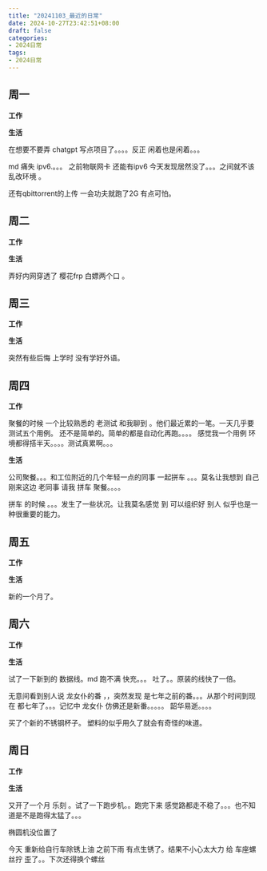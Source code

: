 ```yaml
---
title: "20241103_最近的日常"
date: 2024-10-27T23:42:51+08:00
draft: false
categories:
- 2024日常
tags:
- 2024日常
---
```



## 周一

**工作**



**生活**

在想要不要弄 chatgpt 写点项目了。。。。反正 闲着也是闲着。。。

md 痛失 ipv6.。。。  之前物联网卡 还能有ipv6  今天发现居然没了。。。之间就不该乱改环境 。

还有qbittorrent的上传  一会功夫就跑了2G  有点可怕。 

## 周二

**工作**



**生活**

弄好内网穿透了 樱花frp 白嫖两个口 。

## 周三


**工作**



**生活**

突然有些后悔 上学时 没有学好外语。

## 周四


**工作**

聚餐的时候 一个比较熟悉的 老测试 和我聊到 。他们最近累的一笔。一天几乎要测试五个用例。 还不是简单的。简单的都是自动化再跑。。。。 感觉我一个用例  环境都得搭半天。。。。测试真累啊。。。

**生活**

公司聚餐。。。和工位附近的几个年轻一点的同事  一起拼车 。。。莫名让我想到 自己刚来这边  老同事 请我 拼车 聚餐。。。。

拼车 的时候  。。。发生了一些状况。让我莫名感觉 到 可以组织好 别人 似乎也是一种很重要的能力。

## 周五


**工作**



**生活**

新的一个月了。
## 周六


**工作**



**生活**

试了一下新到的 数据线。md 跑不满  快充。。。  吐了。。原装的线快了一倍。

无意间看到别人说 龙女仆的番 ，，突然发现 是七年之前的番。。。从那个时间到现在 都七年了。。。记忆中 龙女仆 仿佛还是新番。。。。。  韶华易逝。。。。

买了个新的不锈钢杯子。 塑料的似乎用久了就会有奇怪的味道。


## 周日


**工作**



**生活**

又开了一个月 乐刻 。试了一下跑步机。。跑完下来 感觉路都走不稳了。。。也不知道是不是跑得太猛了。。。

椭圆机没位置了

今天 重新给自行车除锈上油 之前下雨 有点生锈了。结果不小心太大力 给 车座螺丝拧 歪了。。下次还得换个螺丝





